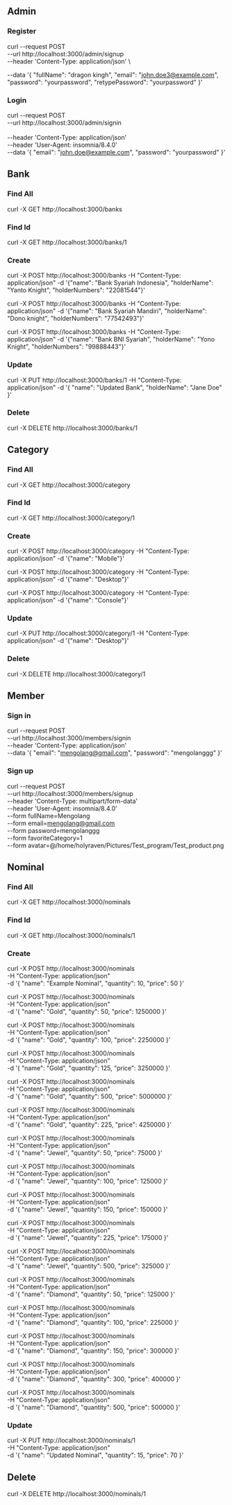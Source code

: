 ## Admin

### Register

curl --request POST \
  --url http://localhost:3000/admin/signup \
  --header 'Content-Type: application/json' \

  --data '{
    "fullName": "dragon kingh",
    "email": "john.doe3@example.com",
    "password": "yourpassword",
    "retypePassword": "yourpassword"
}'

### Login

curl --request POST \
  --url http://localhost:3000/admin/signin \
\
  --header 'Content-Type: application/json' \
  --header 'User-Agent: insomnia/8.4.0' \
  --data '{
    "email": "john.doe@example.com",
    "password": "yourpassword"
}'



## Bank

### Find All

curl -X GET http://localhost:3000/banks


### Find Id

curl -X GET http://localhost:3000/banks/1


### Create

curl -X POST http://localhost:3000/banks -H "Content-Type: application/json" -d '{"name": "Bank Syariah Indonesia", "holderName": "Yanto Knight", "holderNumbers": "22081544"}'

curl -X POST http://localhost:3000/banks -H "Content-Type: application/json" -d '{"name": "Bank Syariah Mandiri", "holderName": "Dono knight", "holderNumbers": "77542493"}'

curl -X POST http://localhost:3000/banks -H "Content-Type: application/json" -d '{"name": "Bank BNI Syariah", "holderName": "Yono Knight", "holderNumbers": "99888443"}'


### Update

curl -X PUT http://localhost:3000/banks/1 -H "Content-Type: application/json" -d '{
    "name": "Updated Bank",
    "holderName": "Jane Doe"
}'


### Delete

curl -X DELETE http://localhost:3000/banks/1



## Category

### Find All

curl -X GET http://localhost:3000/category

### Find Id

curl -X GET http://localhost:3000/category/1


### Create

curl -X POST http://localhost:3000/category -H "Content-Type: application/json" -d '{"name": "Mobile"}'


curl -X POST http://localhost:3000/category -H "Content-Type: application/json" -d '{"name": "Desktop"}'


curl -X POST http://localhost:3000/category -H "Content-Type: application/json" -d '{"name": "Console"}'

### Update

curl -X PUT http://localhost:3000/category/1 -H "Content-Type: application/json" -d '{"name": "Desktop"}'


### Delete

curl -X DELETE http://localhost:3000/category/1


## Member

### Sign in

curl --request POST \
  --url http://localhost:3000/members/signin \
  --header 'Content-Type: application/json' \
  --data '{
	"email": "mengolang@gmail.com",
	"password": "mengolanggg"
}'

### Sign up

curl --request POST \
  --url http://localhost:3000/members/signup \
  --header 'Content-Type: multipart/form-data' \
  --header 'User-Agent: insomnia/8.4.0' \
  --form fullName=Mengolang \
  --form email=mengolang@gmail.com \
  --form password=mengolanggg \
  --form favoriteCategory=1 \
  --form avatar=@/home/holyraven/Pictures/Test_program/Test_product.png


## Nominal

### Find All

curl -X GET http://localhost:3000/nominals

### Find Id

curl -X GET http://localhost:3000/nominals/1


### Create 

curl -X POST http://localhost:3000/nominals \
-H "Content-Type: application/json" \
-d '{
    "name": "Example Nominal",
    "quantity": 10,
    "price": 50
}'

<!-- Gold -->
curl -X POST http://localhost:3000/nominals \
-H "Content-Type: application/json" \
-d '{
    "name": "Gold",
    "quantity": 50,
    "price": 1250000
}'

curl -X POST http://localhost:3000/nominals \
-H "Content-Type: application/json" \
-d '{
    "name": "Gold",
    "quantity": 100,
    "price": 2250000
}'

curl -X POST http://localhost:3000/nominals \
-H "Content-Type: application/json" \
-d '{
    "name": "Gold",
    "quantity": 125,
    "price": 3250000
}'

curl -X POST http://localhost:3000/nominals \
-H "Content-Type: application/json" \
-d '{
    "name": "Gold",
    "quantity": 500,
    "price": 5000000
}'

curl -X POST http://localhost:3000/nominals \
-H "Content-Type: application/json" \
-d '{
    "name": "Gold",
    "quantity": 225,
    "price": 4250000
}'

<!-- Jewel -->
curl -X POST http://localhost:3000/nominals \
-H "Content-Type: application/json" \
-d '{
    "name": "Jewel",
    "quantity": 50,
    "price": 75000
}'

curl -X POST http://localhost:3000/nominals \
-H "Content-Type: application/json" \
-d '{
    "name": "Jewel",
    "quantity": 100,
    "price": 125000
}'

curl -X POST http://localhost:3000/nominals \
-H "Content-Type: application/json" \
-d '{
    "name": "Jewel",
    "quantity": 150,
    "price": 150000
}'

curl -X POST http://localhost:3000/nominals \
-H "Content-Type: application/json" \
-d '{
    "name": "Jewel",
    "quantity": 225,
    "price": 175000
}'

curl -X POST http://localhost:3000/nominals \
-H "Content-Type: application/json" \
-d '{
    "name": "Jewel",
    "quantity": 500,
    "price": 325000
}'

<!-- Diamonds -->

curl -X POST http://localhost:3000/nominals \
-H "Content-Type: application/json" \
-d '{
    "name": "Diamond",
    "quantity": 50,
    "price": 125000
}'

curl -X POST http://localhost:3000/nominals \
-H "Content-Type: application/json" \
-d '{
    "name": "Diamond",
    "quantity": 100,
    "price": 225000
}'

curl -X POST http://localhost:3000/nominals \
-H "Content-Type: application/json" \
-d '{
    "name": "Diamond",
    "quantity": 150,
    "price": 300000
}'

curl -X POST http://localhost:3000/nominals \
-H "Content-Type: application/json" \
-d '{
    "name": "Diamond",
    "quantity": 300,
    "price": 400000
}'

curl -X POST http://localhost:3000/nominals \
-H "Content-Type: application/json" \
-d '{
    "name": "Diamond",
    "quantity": 500,
    "price": 500000
}'




### Update

curl -X PUT http://localhost:3000/nominals/1 \
-H "Content-Type: application/json" \
-d '{
    "name": "Updated Nominal",
    "quantity": 15,
    "price": 70
}'


## Delete
curl -X DELETE http://localhost:3000/nominals/1

